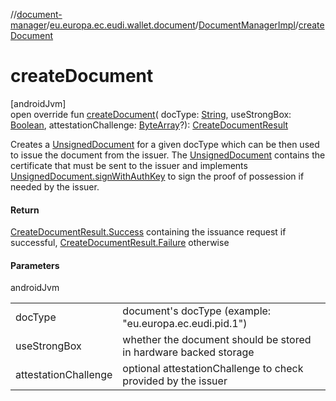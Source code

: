 //[document-manager](../../../index.md)/[eu.europa.ec.eudi.wallet.document](../index.md)/[DocumentManagerImpl](index.md)/[createDocument](create-document.md)

# createDocument

[androidJvm]\
open override fun [createDocument](create-document.md)(
docType: [String](https://kotlinlang.org/api/latest/jvm/stdlib/kotlin/-string/index.html),
useStrongBox: [Boolean](https://kotlinlang.org/api/latest/jvm/stdlib/kotlin/-boolean/index.html),
attestationChallenge: [ByteArray](https://kotlinlang.org/api/latest/jvm/stdlib/kotlin/-byte-array/index.html)?): [CreateDocumentResult](../-create-document-result/index.md)

Creates a [UnsignedDocument](../-unsigned-document/index.md) for a given docType which can be then used to issue the
document from the issuer. The [UnsignedDocument](../-unsigned-document/index.md) contains the certificate that must be
sent to the issuer and implements [UnsignedDocument.signWithAuthKey](../-unsigned-document/sign-with-auth-key.md) to
sign the proof of possession if needed by the issuer.

#### Return

[CreateDocumentResult.Success](../-create-document-result/-success/index.md) containing the issuance request if
successful, [CreateDocumentResult.Failure](../-create-document-result/-failure/index.md) otherwise

#### Parameters

androidJvm

|                      |                                                                   |
|----------------------|-------------------------------------------------------------------|
| docType              | document's docType (example: &quot;eu.europa.ec.eudi.pid.1&quot;) |
| useStrongBox         | whether the document should be stored in hardware backed storage  |
| attestationChallenge | optional attestationChallenge to check provided by the issuer     |
